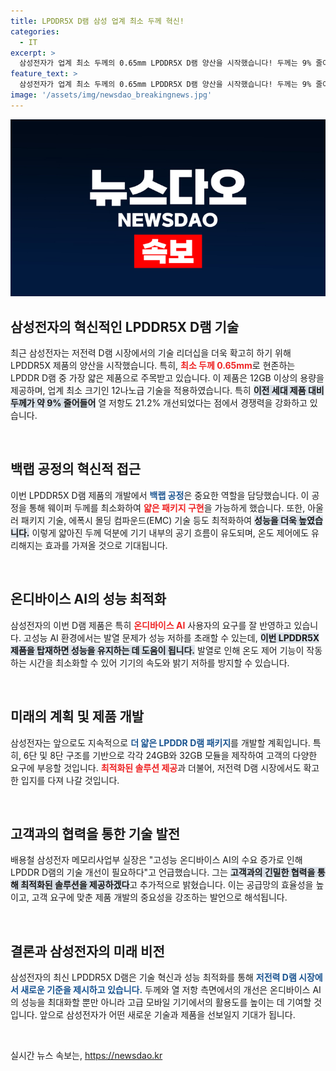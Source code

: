```yaml
---
title: LPDDR5X D램 삼성 업계 최소 두께 혁신!
categories:
  - IT
excerpt: >
  삼성전자가 업계 최소 두께의 0.65mm LPDDR5X D램 양산을 시작했습니다! 두께는 9% 줄어들고 열 저항은 21.2% 개선되어 고성능 온디바이스 AI의 성능 저하를 최소화할 전망입니다. 클릭해 더 알아보세요!
feature_text: >
  삼성전자가 업계 최소 두께의 0.65mm LPDDR5X D램 양산을 시작했습니다! 두께는 9% 줄어들고 열 저항은 21.2% 개선되어 고성능 온디바이스 AI의 성능 저하를 최소화할 전망입니다. 클릭해 더 알아보세요!
image: '/assets/img/newsdao_breakingnews.jpg'
---
```


<p><img src="/assets/img/newsdao_breakingnews.jpg" alt="ranknews 속보" /></p>

<h2 data-ke-size="size26">삼성전자의 혁신적인 LPDDR5X D램 기술</h2>

<p data-ke-size="size16">최근 삼성전자는 저전력 D램 시장에서의 기술 리더십을 더욱 확고히 하기 위해 LPDDR5X 제품의 양산을 시작했습니다. 특히, <b><span style="color: #ee2323;">최소 두께 0.65mm</span></b>로 현존하는 LPDDR D램 중 가장 얇은 제품으로 주목받고 있습니다. 이 제품은 12GB 이상의 용량을 제공하며, 업계 최소 크기인 12나노급 기술을 적용하였습니다. 특히 <b><span style="background-color: #21538527;">이전 세대 제품 대비 두께가 약 9% 줄어들어</span></b> 열 저항도 21.2% 개선되었다는 점에서 경쟁력을 강화하고 있습니다.</p>

<p data-ke-size="size16">&nbsp;</p>

<h2 data-ke-size="size26">백랩 공정의 혁신적 접근</h2>

<p data-ke-size="size16">이번 LPDDR5X D램 제품의 개발에서 <b><span style="color: #1a5490;">백랩 공정</span></b>은 중요한 역할을 담당했습니다. 이 공정을 통해 웨이퍼 두께를 최소화하여 <b><span style="color: #ee2323;">얇은 패키지 구현</span></b>을 가능하게 했습니다. 또한, 아울러 패키지 기술, 에폭시 몰딩 컴파운드(EMC) 기술 등도 최적화하여 <b><span style="background-color: #21538527;">성능을 더욱 높였습니다.</span></b> 이렇게 얇아진 두께 덕분에 기기 내부의 공기 흐름이 유도되며, 온도 제어에도 유리해지는 효과를 가져올 것으로 기대됩니다.</p>

<p data-ke-size="size16">&nbsp;</p>

<h2 data-ke-size="size26">온디바이스 AI의 성능 최적화</h2>

<p data-ke-size="size16">삼성전자의 이번 D램 제품은 특히 <b><span style="color: #ee2323;">온디바이스 AI</span></b> 사용자의 요구를 잘 반영하고 있습니다. 고성능 AI 환경에서는 발열 문제가 성능 저하를 초래할 수 있는데, <b><span style="background-color: #21538527;">이번 LPDDR5X 제품을 탑재하면 성능을 유지하는 데 도움이 됩니다.</span></b> 발열로 인해 온도 제어 기능이 작동하는 시간을 최소화할 수 있어 기기의 속도와 밝기 저하를 방지할 수 있습니다.</p>

<p data-ke-size="size16">&nbsp;</p>

<h2 data-ke-size="size26">미래의 계획 및 제품 개발</h2>

<p data-ke-size="size16">삼성전자는 앞으로도 지속적으로 <b><span style="color: #1a5490;">더 얇은 LPDDR D램 패키지</span></b>를 개발할 계획입니다. 특히, 6단 및 8단 구조를 기반으로 각각 24GB와 32GB 모듈을 제작하여 고객의 다양한 요구에 부응할 것입니다. <b><span style="color: #ee2323;">최적화된 솔루션 제공</span></b>과 더불어, 저전력 D램 시장에서도 확고한 입지를 다져 나갈 것입니다.</p>

<p data-ke-size="size16">&nbsp;</p>

<h2 data-ke-size="size26">고객과의 협력을 통한 기술 발전</h2>

<p data-ke-size="size16">배용철 삼성전자 메모리사업부 실장은 "고성능 온디바이스 AI의 수요 증가로 인해 LPDDR D램의 기술 개선이 필요하다"고 언급했습니다. 그는 <b><span style="background-color: #21538527;">고객과의 긴밀한 협력을 통해 최적화된 솔루션을 제공하겠다</span></b>고 추가적으로 밝혔습니다. 이는 공급망의 효율성을 높이고, 고객 요구에 맞춘 제품 개발의 중요성을 강조하는 발언으로 해석됩니다.</p>

<p data-ke-size="size16">&nbsp;</p>

<h2 data-ke-size="size26">결론과 삼성전자의 미래 비전</h2>

<p data-ke-size="size16">삼성전자의 최신 LPDDR5X D램은 기술 혁신과 성능 최적화를 통해 <b><span style="color: #1a5490;">저전력 D램 시장에서 새로운 기준을 제시하고 있습니다.</span></b> 두께와 열 저항 측면에서의 개선은 온디바이스 AI의 성능을 최대화할 뿐만 아니라 고급 모바일 기기에서의 활용도를 높이는 데 기여할 것입니다. 앞으로 삼성전자가 어떤 새로운 기술과 제품을 선보일지 기대가 됩니다.</p>

<p data-ke-size="size16">&nbsp;</p>
실시간 뉴스 속보는, <a href="https://newsdao.kr" rel="dofollow">https://newsdao.kr</a>


